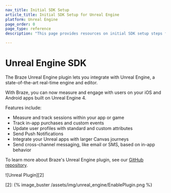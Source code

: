 ```yaml
---
nav_title: Initial SDK Setup
article_title: Initial SDK Setup for Unreal Engine
platform: Unreal Engine
page_order: 0
page_type: reference
description: "This page provides resources on initial SDK setup steps for the Braze Unreal Engine plugin."

---
```


# Unreal Engine SDK

The Braze Unreal Engine plugin lets you integrate with Unreal Engine, a state-of-the-art real-time engine and editor.

With Braze, you can now measure and engage with users on your iOS and Android apps built on Unreal Engine 4.

Features include:

* Measure and track sessions within your app or game
* Track in-app purchases and custom events
* Update user profiles with standard and custom attributes
* Send Push Notifications
* Integrate your Unreal apps with larger Canvas journeys
* Send cross-channel messaging, like email or SMS, based on in-app behavior

To learn more about Braze's Unreal Engine plugin, see our [GitHub repository][1].

![Unreal Plugin][2]

[1]: https://github.com/braze-inc/braze-unreal-sdk
[2]: {% image_buster /assets/img/unreal_engine/EnablePlugin.png %}
